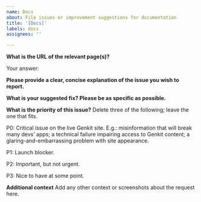 ```yaml
---
name: Docs
about: File issues or improvement suggestions for documentation
title: '[Docs]'
labels: docs
assignees: ''

---
```


**What is the URL of the relevant page(s)?**

Your answer:

**Please provide a clear, concise explanation of the issue you wish to report.**

**What is your suggested fix? Please be as specific as possible.**

**What is the priority of this issue?**
Delete three of the following; leave the one that fits.

P0: Critical issue on the live Genkit site.
E.g.: misinformation that will break many devs’ apps; a technical failure
impairing access to Genkit content; a glaring-and-embarrassing problem
with site appearance.

P1: Launch blocker.

P2: Important, but not urgent.

P3: Nice to have at some point.

**Additional context**
Add any other context or screenshots about the request here.
